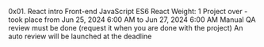 0x01. React intro
Front-end
JavaScript
ES6
React
 Weight: 1
 Project over - took place from Jun 25, 2024 6:00 AM to Jun 27, 2024 6:00 AM
 Manual QA review must be done (request it when you are done with the project)
 An auto review will be launched at the deadline
